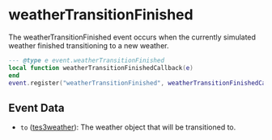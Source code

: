 # weatherTransitionFinished

The weatherTransitionFinished event occurs when the currently simulated weather finished transitioning to a new weather.

```lua
--- @type e event.weatherTransitionFinished
local function weatherTransitionFinishedCallback(e)
end
event.register("weatherTransitionFinished", weatherTransitionFinishedCallback)
```

## Event Data

* `to` ([tes3weather](../../types/tes3weather)): The weather object that will be transitioned to.

